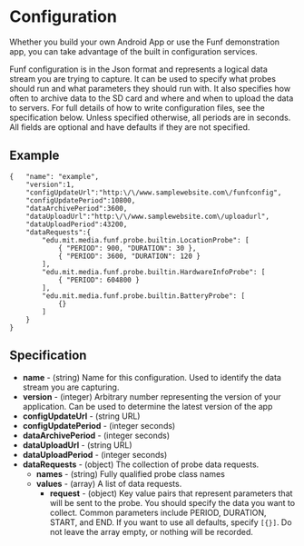# Configuration #
Whether you build your own Android App or use the Funf demonstration app, you can take advantage of the built in configuration services.

Funf configuration is in the Json format and represents a logical data stream you are trying to capture.  It can be used to specify what probes should run and what parameters they should run with.  It also specifies how often to archive data to the SD card and where and when to upload the data to servers.  For full details of how to write configuration files, see the specification below.  Unless specified otherwise, all periods are in seconds.  All fields are optional and have defaults if they are not specified.

## Example ##
```
{	"name": "example",
	"version":1,
	"configUpdateUrl":"http:\/\/www.samplewebsite.com\/funfconfig",
	"configUpdatePeriod":10800,
	"dataArchivePeriod":3600,
	"dataUploadUrl":"http:\/\/www.samplewebsite.com\/uploadurl",
	"dataUploadPeriod":43200,
	"dataRequests":{
		"edu.mit.media.funf.probe.builtin.LocationProbe": [
            { "PERIOD": 900, "DURATION": 30 },
            { "PERIOD": 3600, "DURATION": 120 }
        ],
        "edu.mit.media.funf.probe.builtin.HardwareInfoProbe": [
            { "PERIOD": 604800 }
        ],
        "edu.mit.media.funf.probe.builtin.BatteryProbe": [
            {}
        ]
	}
}
```

## Specification ##
  * **name** - (string) Name for this configuration.  Used to identify the data stream you are capturing.
  * **version** - (integer) Arbitrary number representing the version of your application.  Can be used to determine the latest version of the app
  * **configUpdateUrl** - (string URL)
  * **configUpdatePeriod** - (integer seconds)
  * **dataArchivePeriod** - (integer seconds)
  * **dataUploadUrl** - (string URL)
  * **dataUploadPeriod** - (integer seconds)
  * **dataRequests** - (object) The collection of probe data requests.
    * **names** - (string) Fully qualified probe class names
    * **values** - (array) A list of data requests.
      * **request** - (object) Key value pairs that represent parameters that will be sent to the probe.  You should specify the data you want to collect.  Common parameters include PERIOD, DURATION, START, and END.  If you want to use all defaults, specify `[{}]`.  Do not leave the array empty, or nothing will be recorded.
